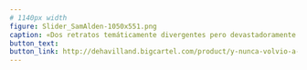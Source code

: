 ```yaml
---
# 1140px width
figure: Slider_SamAlden-1050x551.png
caption: «Dos retratos temáticamente divergentes pero devastadoramente humanos» Publishers Weekly
button_text:
button_link: http://dehavilland.bigcartel.com/product/y-nunca-volvio-a-suceder-de-sam-alden
---
```

